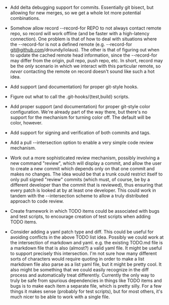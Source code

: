 - Add delta debugging support for commits.  Essentially git bisect,
  but allowing for new merges, so we get a whole lot more potential
  combinations.

- Somehow allow record --record-for REPO to not always contact remote
  repo, so record will work offline (and be faster with a high-latency
  connection).  One problem is that of how to deal with situations
  where the --record-for is not a defined remote (e.g. --record-for
  git@github.com/droundy/iolaus).  The other is that of figuring out
  when to update the cached remote head information, since the
  --record-for may differ from the origin, pull repo, push repo, etc.
  In short, record may be the *only* scenario in which we interact
  with this particular remote, so *never* contacting the remote on
  record doesn't sound like such a hot idea.

- Add support (and documentation) for proper git-style hooks.

- Figure out what to call the .git-hooks/{test,build} scripts.

- Add proper support (and documentation) for proper git-style color
  configuration.  We're already part of the way there, but there's no
  support for the mechanism for turning color off.  The default will
  be color, however.

- Add support for signing and verification of both commits and tags.

- Add a pull --intersection option to enable a very simple code review
  mechanism.

- Work out a more sophisticated review mechanism, possibly involving a
  new command "review", which will display a commit, and allow the
  user to create a new commit which depends only on that one commit
  and makes no changes.  The idea would be that a trunk could restrict
  itself to only pull signed "review" commits (which must, of course,
  be by a different developer than the commit that is reviewed), thus
  ensuring that every patch is looked at by at least one developer.
  This could work in tandem with the --intersection scheme to allow a
  truly distributed approach to code review.

- Create framework in which TODO items could be associated with bugs
  and test scripts, to encourage creation of test scripts when adding
  TODO items.

- Consider adding a yaml patch type and diff.  This could be useful
  for avoiding conflicts in the above TODO list idea.  Possibly we
  could work at the intersection of markdown and yaml.  e.g. the
  existing TODO.md file is a markdown file that is also (almost?) a
  valid yaml file.  It might be useful to support precisely this
  intersection.  I'm not sure how many different sorts of characters
  would require quoting in order to make a list markdown file also
  parse as a list yaml file, but it might be pretty cool.  It also
  might be something that we could easily recognize in the diff
  process and automatically treat differently.  Currently the only way
  to truly be safe from spurious dependencies in things like TODO
  items and bugs is to make each item a separate file, which is pretty
  silly.  For a few things it makes sense (probably for test scripts),
  but for most others, it's much nicer to be able to work with a
  single file.
